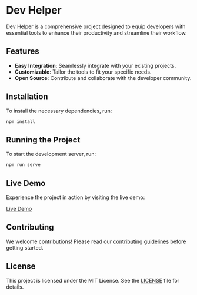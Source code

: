 # Dev Helper
Dev Helper is a comprehensive project designed to equip developers with essential tools to enhance their productivity and streamline their workflow.

## Features

- **Easy Integration**: Seamlessly integrate with your existing projects.
- **Customizable**: Tailor the tools to fit your specific needs.
- **Open Source**: Contribute and collaborate with the developer community.

## Installation

To install the necessary dependencies, run:

```bash
npm install
```

## Running the Project

To start the development server, run:

```bash
npm run serve
```

## Live Demo

Experience the project in action by visiting the live demo:

[Live Demo](https://dev-helper-navy.vercel.app/)

## Contributing

We welcome contributions! Please read our [contributing guidelines](CONTRIBUTING.md) before getting started.

## License

This project is licensed under the MIT License. See the [LICENSE](LICENSE) file for details.